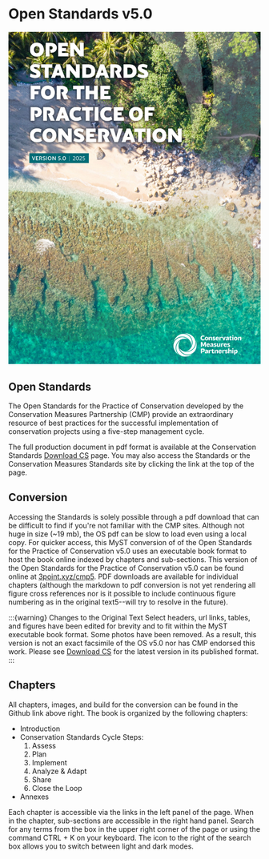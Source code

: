 # Open Standards v5.0
![alt text](zimage/cover.png) <br>

## Open Standards
The Open Standards for the Practice of Conservation developed by the Conservation Measures Partnership (CMP) provide an extraordinary resource of best practices for the successful implementation of conservation projects using a five-step management cycle.

The full production document in pdf format is available at the Conservation Standards [Download CS](https://conservationstandards.org/download-cs) page. You may also access the Standards or the Conservation Measures Standards site by clicking the link at the top of the page.

## Conversion
Accessing the Standards is solely possible through a pdf download that can be difficult to find if you're not familiar with the CMP sites. Although not huge in size (~19 mb), the OS pdf can be slow to load even using a local copy. For quicker access, this MyST conversion of of the Open Standards for the Practice of Conservation v5.0 uses an executable book format to host the book online indexed by chapters and sub-sections. This version of the Open Standards for the Practice of Conservation v5.0 can be found online at [3point.xyz/cmp5](https://3point.xyz/cmp5/). PDF downloads are available for individual chapters (although the markdown to pdf conversion is not yet rendering all figure cross references nor is it possible to include continuous figure numbering as in the original text5--will try to resolve in the future). 

:::{warning} Changes to the Original Text
Select headers, url links, tables, and figures have been edited for brevity and to fit within the MyST executable book format. Some photos have been removed. As a result, this version is not an exact facsimile of the  OS v5.0 nor has CMP endorsed this work. Please see [Download CS](https://conservationstandards.org/download-cs) for the latest version in its published format.
:::

## Chapters
All chapters, images, and build for the conversion can be found in the Github link above right. The book is organized by the following chapters:

- Introduction
- Conservation Standards Cycle Steps:
    1. Assess
    2. Plan
    3. Implement
    4. Analyze & Adapt
    5. Share
    6. Close the Loop
- Annexes

Each chapter is accessible via the links in the left panel of the page. When in the chapter, sub-sections are accessible in the right hand panel. Search for any terms from the box in the upper right corner of the page or using the command CTRL + K on your keyboard. The icon to the right of the search box allows you to switch between light and dark modes.
